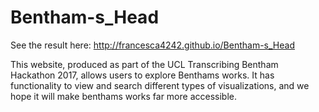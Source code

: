 # Bentham-s_Head

See the result here:  http://francesca4242.github.io/Bentham-s_Head

This website, produced as part of the UCL Transcribing Bentham Hackathon 2017, allows users to explore Benthams works.  It has functionality to view and search different types of visualizations, and we hope it will make benthams works far more accessible.


